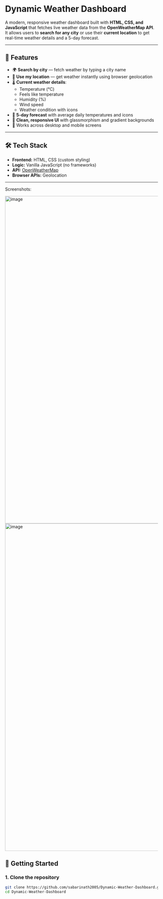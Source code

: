 # Dynamic Weather Dashboard

A modern, responsive weather dashboard built with **HTML, CSS, and JavaScript** that fetches live weather data from the **OpenWeatherMap API**.  
It allows users to **search for any city** or use their **current location** to get real-time weather details and a 5-day forecast.

---

## 🌟 Features

- 🌍 **Search by city** — fetch weather by typing a city name  
- 📍 **Use my location** — get weather instantly using browser geolocation  
- 🌡️ **Current weather details**:
  - Temperature (°C)  
  - Feels like temperature  
  - Humidity (%)  
  - Wind speed  
  - Weather condition with icons  
- 📅 **5-day forecast** with average daily temperatures and icons  
- 🎨 **Clean, responsive UI** with glassmorphism and gradient backgrounds  
- 📱 Works across desktop and mobile screens  

---

## 🛠️ Tech Stack

- **Frontend:** HTML, CSS (custom styling)  
- **Logic:** Vanilla JavaScript (no frameworks)  
- **API:** [OpenWeatherMap](https://openweathermap.org/api)  
- **Browser APIs:** Geolocation  

---

Screenshots:

<img width="1920" height="1080" alt="image" src="https://github.com/user-attachments/assets/0ec8c153-4309-4835-921b-9e0940788253" />


<img width="1920" height="1080" alt="image" src="https://github.com/user-attachments/assets/d8e9c9c5-1d3d-4424-ac5f-8455e0673750" />


## 🚀 Getting Started

### 1. Clone the repository

```bash
git clone https://github.com/sabarinath2005/Dynamic-Weather-Dashboard.git
cd Dynamic-Weather-Dashboard

